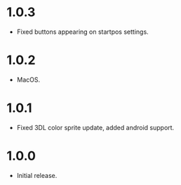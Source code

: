 # 1.0.3
- Fixed buttons appearing on startpos settings.

# 1.0.2
- MacOS.

# 1.0.1
- Fixed 3DL color sprite update, added android support.

# 1.0.0
- Initial release.

